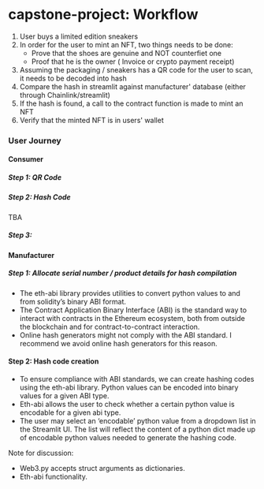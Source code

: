 # capstone-project: Workflow

1. User buys a limited edition sneakers
2. In order for the user to mint an NFT, two things needs to be done:
	* Prove that the shoes are genuine and NOT counterfiet one
	* Proof that he is the owner ( Invoice or crypto payment receipt)
3. Assuming the packaging / sneakers has a QR code for the user to scan, it needs to be decoded into hash
4. Compare the hash in streamlit against manufacturer' database (either through Chainlink/streamlit)
5. If the hash is found, a call to the contract function is made to mint an NFT
4. Verify that the minted NFT is in users' wallet


### User Journey 
#### Consumer 

##### Step 1: QR Code 
 
 
##### Step 2: Hash Code 
TBA
 
##### Step 3: 
 
#### Manufacturer
##### Step 1: Allocate serial number / product details for hash compilation 
* The eth-abi library provides utilities to convert python values to and from solidity’s binary ABI format. 
* The Contract Application Binary Interface (ABI) is the standard way to interact with contracts in the Ethereum ecosystem, both from outside the blockchain and for contract-to-contract interaction.
* Online hash generators might not comply with the ABI standard. I recommend we avoid online hash generators for this reason.
 
#### Step 2: Hash code creation 
 
* To ensure compliance with ABI standards, we can create hashing codes using the eth-abi library. Python values can be encoded into binary values for a given ABI type. 
* Eth-abi allows the user to check whether a certain python value is encodable for a given abi type. 
* The user may select an ‘encodable’ python value from a dropdown list in the Streamlit UI. The list will reflect the content of a python dict made up of encodable python values needed to generate the hashing code. 
 
Note for discussion: 
* Web3.py accepts struct arguments as dictionaries.
* Eth-abi functionality.
